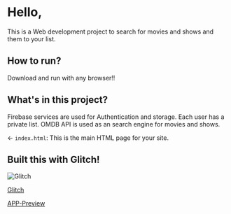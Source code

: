 # Hello, 
This is a Web development project to search for movies and shows and them to your list.
## How to run?
Download and run with any browser!!

## What's in this project?
Firebase services are used for Authentication and storage.
Each user has a private list.
OMDB API is used as an search engine for movies and shows.


← `index.html`: This is the main HTML page for your site.


## Built this with Glitch!
![Glitch](https://cdn.glitch.com/a9975ea6-8949-4bab-addb-8a95021dc2da%2FLogo_Color.svg?v=1602781328576) 


[Glitch](https://glitch.com/edit/#!/movie-app1318)

[APP-Preview ](https://movie-app1318.glitch.me/)